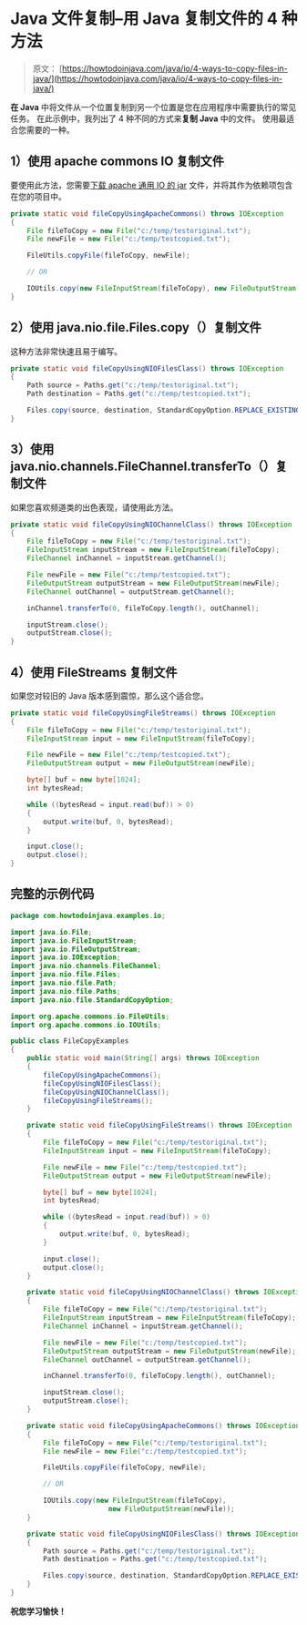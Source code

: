 # Java 文件复制–用 Java 复制文件的 4 种方法

> 原文： [https://howtodoinjava.com/java/io/4-ways-to-copy-files-in-java/](https://howtodoinjava.com/java/io/4-ways-to-copy-files-in-java/)

**在 Java** 中将文件从一个位置复制到另一个位置是您在应用程序中需要执行的常见任务。 在此示例中，我列出了 4 种不同的方式来**复制 Java** 中的文件。 使用最适合您需要的一种。

## 1）使用 apache commons IO 复制文件

要使用此方法，您需要[下载 apache 通用 IO 的 jar](https://commons.apache.org/proper/commons-io/download_io.cgi "download apache common io") 文件，并将其作为依赖项包含在您的项目中。

```java
private static void fileCopyUsingApacheCommons() throws IOException 
{
	File fileToCopy = new File("c:/temp/testoriginal.txt");
	File newFile = new File("c:/temp/testcopied.txt");

	FileUtils.copyFile(fileToCopy, newFile);

	// OR

	IOUtils.copy(new FileInputStream(fileToCopy), new FileOutputStream(newFile));
}

```

## 2）使用 java.nio.file.Files.copy（）复制文件

这种方法非常快速且易于编写。

```java
private static void fileCopyUsingNIOFilesClass() throws IOException 
{
	Path source = Paths.get("c:/temp/testoriginal.txt");
	Path destination = Paths.get("c:/temp/testcopied.txt");

	Files.copy(source, destination, StandardCopyOption.REPLACE_EXISTING);
}

```

## 3）使用 java.nio.channels.FileChannel.transferTo（）复制文件

如果您喜欢频道类的出色表现，请使用此方法。

```java
private static void fileCopyUsingNIOChannelClass() throws IOException 
{
	File fileToCopy = new File("c:/temp/testoriginal.txt");
	FileInputStream inputStream = new FileInputStream(fileToCopy);
	FileChannel inChannel = inputStream.getChannel();

	File newFile = new File("c:/temp/testcopied.txt");
	FileOutputStream outputStream = new FileOutputStream(newFile);
	FileChannel outChannel = outputStream.getChannel();

	inChannel.transferTo(0, fileToCopy.length(), outChannel);

	inputStream.close();
	outputStream.close();
}

```

## 4）使用 FileStreams 复制文件

如果您对较旧的 Java 版本感到震惊，那么这个适合您。

```java
private static void fileCopyUsingFileStreams() throws IOException
{
	File fileToCopy = new File("c:/temp/testoriginal.txt");
	FileInputStream input = new FileInputStream(fileToCopy);

	File newFile = new File("c:/temp/testcopied.txt");
	FileOutputStream output = new FileOutputStream(newFile);

	byte[] buf = new byte[1024];
	int bytesRead;

	while ((bytesRead = input.read(buf)) > 0) 
	{
		output.write(buf, 0, bytesRead);
	}

	input.close();
	output.close();
}

```

## 完整的示例代码

```java
package com.howtodoinjava.examples.io;

import java.io.File;
import java.io.FileInputStream;
import java.io.FileOutputStream;
import java.io.IOException;
import java.nio.channels.FileChannel;
import java.nio.file.Files;
import java.nio.file.Path;
import java.nio.file.Paths;
import java.nio.file.StandardCopyOption;

import org.apache.commons.io.FileUtils;
import org.apache.commons.io.IOUtils;

public class FileCopyExamples 
{
	public static void main(String[] args) throws IOException 
	{
		fileCopyUsingApacheCommons();
		fileCopyUsingNIOFilesClass();
		fileCopyUsingNIOChannelClass();
		fileCopyUsingFileStreams();
	}

	private static void fileCopyUsingFileStreams() throws IOException
	{
		File fileToCopy = new File("c:/temp/testoriginal.txt");
		FileInputStream input = new FileInputStream(fileToCopy);

		File newFile = new File("c:/temp/testcopied.txt");
		FileOutputStream output = new FileOutputStream(newFile);

		byte[] buf = new byte[1024];
		int bytesRead;

		while ((bytesRead = input.read(buf)) > 0) 
		{
			output.write(buf, 0, bytesRead);
		}

		input.close();
		output.close();
	}

	private static void fileCopyUsingNIOChannelClass() throws IOException 
	{
		File fileToCopy = new File("c:/temp/testoriginal.txt");
		FileInputStream inputStream = new FileInputStream(fileToCopy);
		FileChannel inChannel = inputStream.getChannel();

		File newFile = new File("c:/temp/testcopied.txt");
		FileOutputStream outputStream = new FileOutputStream(newFile);
		FileChannel outChannel = outputStream.getChannel();

		inChannel.transferTo(0, fileToCopy.length(), outChannel);

		inputStream.close();
		outputStream.close();
	}

	private static void fileCopyUsingApacheCommons() throws IOException 
	{
		File fileToCopy = new File("c:/temp/testoriginal.txt");
		File newFile = new File("c:/temp/testcopied.txt");

		FileUtils.copyFile(fileToCopy, newFile);

		// OR

		IOUtils.copy(new FileInputStream(fileToCopy), 
						new FileOutputStream(newFile));
	}

	private static void fileCopyUsingNIOFilesClass() throws IOException 
	{
		Path source = Paths.get("c:/temp/testoriginal.txt");
		Path destination = Paths.get("c:/temp/testcopied.txt");

		Files.copy(source, destination, StandardCopyOption.REPLACE_EXISTING);
	}
}

```

**祝您学习愉快！**